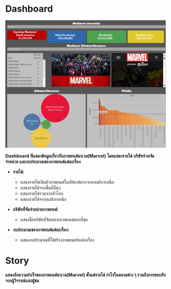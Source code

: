 # Dashboard
![dashboard](img/Dashboard.png)

**Dashboard ที่แสดงข้อมูลเกี่ยวกับภาพยนต์มาเวล(Marvel) โดยแสดงรายได้ บริษัทร่วมจัดจำหน่าย และงบประมาณของภาพยนต์แต่ละเรื่อง**
- **รายได้:**
  - แสดงรายได้เปิดตัวภาพยนต์ในสัปดาห์แรกจากอเมริกาเหนือ
  - แสดงรายได้จากพื้นที่อื่นๆ
  - แสดงรายได้รวมจากทั่วโลก
  - แสดงรายได้จากอเมริกาเหนือ
 
- **บริษัทที่จัดจำหน่ายภาพยนต์:**
  - แสดงชื่อบริษัทที่จัดหน่ายภาพยนต์มากที่สุด

- **งบประมาณของภาพยนต์แต่ละเรื่อง:**
  - แสดงงบประมาณที่ใช้สร้างภาพยนตร์แต่ละเรื่อง
    
# Story
**แสดงถึงความสำเร็จของภาพยนต์มาเวล(Marvel) ตั้งแต่รายได้ กำไรในตลาดต่าง ๆ รวมถึงการตอบรับจากผู้วิจารณ์และผู้ชม**
